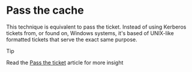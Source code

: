 # Pass the cache

This technique is equivalent to pass the ticket. Instead of using Kerberos tickets from, or found on, Windows systems, it's based of UNIX-like formatted tickets that serve the exact same purpose.


> [!TIP]
> Read the [Pass the ticket](ptt.md) article for more insight



